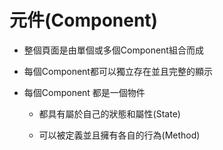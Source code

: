 # 元件(Component)

* 整個頁面是由單個或多個Component組合而成

* 每個Component都可以獨立存在並且完整的顯示

* 每個Component 都是一個物件

    * 都具有屬於自己的狀態和屬性(State)

    * 可以被定義並且擁有各自的行為(Method)
